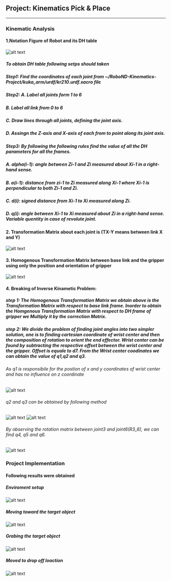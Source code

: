 ## Project: Kinematics Pick & Place
---
[image1]: ./misc_images/DH_table.jpg
[image2]: ./misc_images/joint_tanformation_matrix.png
[image3]: ./misc_images/homo_trans_base_gripper.jpg 
[image4]: ./misc_images/theta1.jpg 
[image5]: ./misc_images/tri.png
[image11]: ./misc_images/theta2andtheta3.jpg 
[image6]: ./misc_images/R3_6.png
[image7]: ./misc_images/misc2.png
[image8]: ./misc_images/Capture1.png
[image9]: ./misc_images/Capture2.png
[image10]: ./misc_images/Capture4.png

### Kinematic Analysis
#### 1.Notation Figure of Robot and its DH table 

![alt text][image1]

##### To obtain DH table following setps should taken
##### Step1: Find the coordinates of each joint from ~/RoboND-Kinematics-Project/kuka_arm/urdf/kr210.urdf.xacro file 
##### Step2: A. Label all joints form 1 to 6
#####        B. Label all link from 0 to 6
#####        C. Draw lines through all joints, defining the joint axis. 
#####        D. Assingn the Z-axis and X-axis of each from to point along its joint axis. 
##### Step3: By following the following rules find the value of all the DH parameters for all the frames. 
#####        A. alpha(i-1): angle between Zi-1 and Zi measured about Xi-1 in a right-hand sense.
#####        B. a(i-1): distance from zi-1 to Zi measured along Xi-1 where Xi-1 is perpendicular to both Zi-1 and Zi.
#####        C. d(i): signed distance from Xi-1 to Xi measured along Zi.
#####        D. q(i): angle between Xi-1 to Xi measured about Zi in a right-hand sense. Variable quentity in case of revolute joint.


#### 2. Transformation Matrix about each joint is (TX-Y means between link X and Y)

![alt text][image2]

#### 3. Homogenous Transformation Matrix between base link and the gripper using only the position and orientation of gripper 

![alt text][image3]

#### 4. Breaking of Inverse Kinametic Problem:
##### step 1: The Homogenous Transformation Matrix we obtain above is the Transformation Matrix with respect to base link frame. Inorder to obtain the Homgenous Transformation Matrix with respect to DH frame of gripper we Multiply it by the correction Matrix.
##### step 2: We divide the problem of finding joint angles into two simpler solution, one is to finding cartesian coordinate of wrist center and then the composition of rotation to orient the end effector. Wrist center can be found by subtracting the respective offset between the wrist center and the gripper. Offset is equale to d7. From the Wrist center coodinates we can obtain the value of q1,q2 and q3.  
###### As q1 is responsibile for the postion of x and y coordinates of wrist center and has no influence on z coordinate 
![alt text][image4] 
###### q2 and q3 can be obtained by following method
![alt text][image5]
![alt text][image11]

###### By observing the rotation matrix between joint3 and joint6(R3_6), we can find q4, q5 and q6. 
![alt text][image6]

### Project Implementation

#### Following results were obtained 
##### Enviroment setup
![alt text][image7] 
##### Moving toward the target object 
![alt text][image8]
##### Grabing the target object 
![alt text][image9]
##### Moved to drop off loaction
![alt text][image10]





